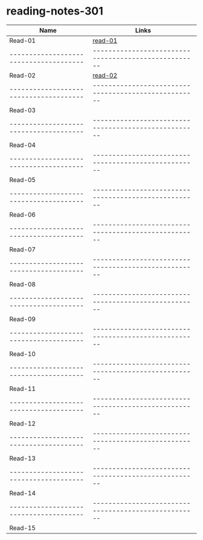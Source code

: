 # reading-notes-301

Name                                  |  Links                                              
--------------------------------------|----------------------------------------------------
Read-01                               | [read-01](https://nermin-nasasra.github.io/reading-notes-301/read-01)
--------------------------------------|----------------------------------------------------
Read-02                               |  [read-02]()
--------------------------------------|----------------------------------------------------
Read-03                               | 
--------------------------------------|----------------------------------------------------
Read-04                               |  
--------------------------------------|----------------------------------------------------
Read-05                               |  
--------------------------------------|----------------------------------------------------
Read-06                               |  
--------------------------------------|----------------------------------------------------
Read-07                               |  
--------------------------------------|----------------------------------------------------
Read-08                               |  
--------------------------------------|----------------------------------------------------
Read-09                               | 
--------------------------------------|----------------------------------------------------
Read-10                               |  
--------------------------------------|----------------------------------------------------
Read-11                               |  
--------------------------------------|----------------------------------------------------
Read-12                               | 
--------------------------------------|----------------------------------------------------
Read-13                               |  
--------------------------------------|----------------------------------------------------
Read-14                               |  
--------------------------------------|----------------------------------------------------
Read-15                               |  
